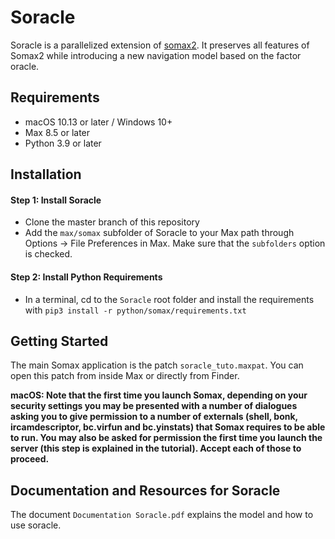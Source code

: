 # Soracle
Soracle is a parallelized extension of [somax2](https://github.com/DYCI2/Somax2). It preserves all features of Somax2 while introducing a new navigation model based on the factor oracle.




## Requirements

* macOS 10.13 or later / Windows 10+
* Max 8.5 or later
*  Python 3.9 or later 






## Installation


#### Step 1: Install Soracle

* Clone the master branch of this repository
* Add the `max/somax` subfolder of Soracle to your Max path through Options -> File Preferences in Max. Make sure that the `subfolders` option is checked.

#### Step 2: Install Python Requirements

* In a terminal, cd to the `Soracle` root folder and install the requirements with `pip3 install -r python/somax/requirements.txt`

## Getting Started
The main Somax application is the patch `soracle_tuto.maxpat`. You can open this patch from inside Max or directly from Finder.

**macOS: Note that the first time you launch Somax, depending on your security settings you may be presented with a number of dialogues asking you to give permission to a number of externals (shell, bonk, ircamdescriptor, bc.virfun and bc.yinstats) that Somax requires to be able to run. You may also be asked for permission the first time you launch the server (this step is explained in the tutorial). Accept each of those to proceed.**

## Documentation and Resources for Soracle

The document `Documentation Soracle.pdf` explains the model and how to use soracle.


